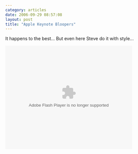 ```yaml
---
category: articles
date: 2006-09-29 08:57:08
layout: post
title: "Apple Keynote Bloopers"
---
```


<p>It happens to the best... But even here Steve do it with style...</p><p><embed style="width:400px; height:326px;" id="VideoPlayback" type="application/x-shockwave-flash" src="http://video.google.com/googleplayer.swf?docId=-6529834901915639077&hl=en"> </embed></p>
